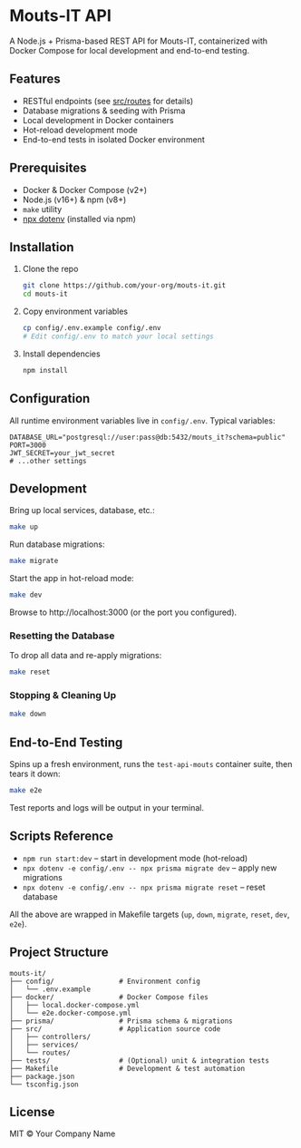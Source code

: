 # Mouts-IT API

A Node.js + Prisma-based REST API for Mouts-IT, containerized with Docker Compose for local development and end-to-end testing.

## Features

- RESTful endpoints (see [src/routes](src/routes) for details)  
- Database migrations & seeding with Prisma  
- Local development in Docker containers  
- Hot-reload development mode  
- End-to-end tests in isolated Docker environment  

## Prerequisites

- Docker & Docker Compose (v2+)  
- Node.js (v16+) & npm (v8+)  
- `make` utility  
- [npx dotenv](https://www.npmjs.com/package/dotenv) (installed via npm)  

## Installation

1. Clone the repo  
   ```bash
   git clone https://github.com/your-org/mouts-it.git
   cd mouts-it
   ```

2. Copy environment variables  
   ```bash
   cp config/.env.example config/.env
   # Edit config/.env to match your local settings
   ```

3. Install dependencies  
   ```bash
   npm install
   ```

## Configuration

All runtime environment variables live in `config/.env`. Typical variables:

```dotenv
DATABASE_URL="postgresql://user:pass@db:5432/mouts_it?schema=public"
PORT=3000
JWT_SECRET=your_jwt_secret
# ...other settings
```

## Development

Bring up local services, database, etc.:

```bash
make up
```

Run database migrations:

```bash
make migrate
```

Start the app in hot-reload mode:

```bash
make dev
```

Browse to http://localhost:3000 (or the port you configured).

### Resetting the Database

To drop all data and re-apply migrations:

```bash
make reset
```

### Stopping & Cleaning Up

```bash
make down
```

## End-to-End Testing

Spins up a fresh environment, runs the `test-api-mouts` container suite, then tears it down:

```bash
make e2e
```

Test reports and logs will be output in your terminal.

## Scripts Reference

- `npm run start:dev` – start in development mode (hot-reload)  
- `npx dotenv -e config/.env -- npx prisma migrate dev` – apply new migrations  
- `npx dotenv -e config/.env -- npx prisma migrate reset` – reset database  

All the above are wrapped in Makefile targets (`up`, `down`, `migrate`, `reset`, `dev`, `e2e`).

## Project Structure

```
mouts-it/
├── config/                # Environment config
│   └── .env.example
├── docker/                # Docker Compose files
│   ├── local.docker-compose.yml
│   └── e2e.docker-compose.yml
├── prisma/                # Prisma schema & migrations
├── src/                   # Application source code
│   ├── controllers/
│   ├── services/
│   └── routes/
├── tests/                 # (Optional) unit & integration tests
├── Makefile               # Development & test automation
├── package.json
└── tsconfig.json
```

## License

MIT © Your Company Name